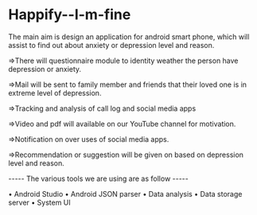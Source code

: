 # Happify--I-m-fine

The main aim is design an application for android smart phone, which will assist to find out about anxiety or depression level and reason.

=>There will questionnaire module to identity weather the person have depression or anxiety.

=>Mail will be sent to family member and friends that their loved one is in extreme level of depression. 

=>Tracking and analysis of call log and social media apps 

=>Video and pdf will available on our YouTube channel for motivation.

=>Notification on over uses of social media apps. 

=>Recommendation or suggestion will be given on based on depression level and reason. 




----- The various tools we are using are as follow -----

•	Android Studio
•	Android JSON parser
•	Data analysis 
•	Data storage server
•	System UI 



